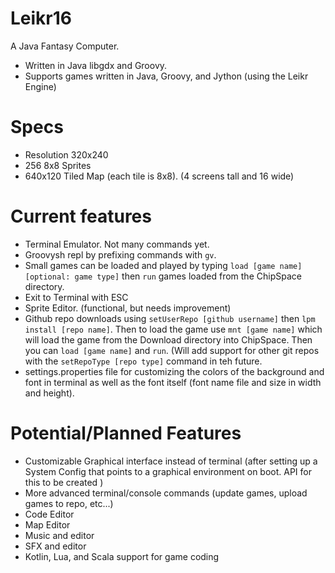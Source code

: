 # Leikr16
A Java Fantasy Computer.
- Written in Java libgdx and Groovy.
- Supports games written in Java, Groovy, and Jython (using the Leikr Engine)

# Specs
- Resolution 320x240
- 256 8x8 Sprites
- 640x120 Tiled Map (each tile is 8x8). (4 screens tall and 16 wide)

# Current features
- Terminal Emulator. Not many commands yet.
- Groovysh repl by prefixing commands with `gv`.
- Small games can be loaded and played by typing `load [game name] [optional: game type]` then `run` games loaded from the ChipSpace directory.
- Exit to Terminal with ESC
- Sprite Editor. (functional, but needs improvement)
- Github repo downloads using `setUserRepo [github username]` then `lpm install [repo name]`. Then to load the game use `mnt [game name]` which will load the game from the Download directory into ChipSpace. Then you can `load [game name]` and `run`. (Will add support for other git repos with the `setRepoType [repo type]` command in teh future.
- settings.properties file for customizing the colors of the background and font in terminal as well as the font itself (font name file and size in width and height).

# Potential/Planned Features
- Customizable Graphical interface instead of terminal (after setting up a System Config that points to a graphical environment on boot. API for this to be created )
- More advanced terminal/console commands (update games, upload games to repo, etc...)
- Code Editor
- Map Editor
- Music and editor
- SFX and editor
- Kotlin, Lua, and Scala support for game coding 

